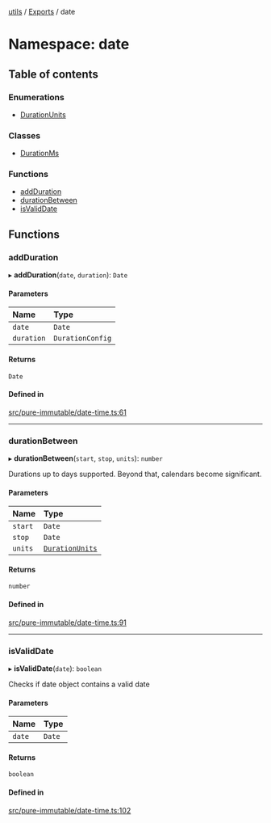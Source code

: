 [utils](../README.md) / [Exports](../modules.md) / date

# Namespace: date

## Table of contents

### Enumerations

- [DurationUnits](../enums/date.DurationUnits.md)

### Classes

- [DurationMs](../classes/date.DurationMs.md)

### Functions

- [addDuration](date.md#addduration)
- [durationBetween](date.md#durationbetween)
- [isValidDate](date.md#isvaliddate)

## Functions

### addDuration

▸ **addDuration**(`date`, `duration`): `Date`

#### Parameters

| Name | Type |
| :------ | :------ |
| `date` | `Date` |
| `duration` | `DurationConfig` |

#### Returns

`Date`

#### Defined in

[src/pure-immutable/date-time.ts:61](https://github.com/alpinisme/utils/blob/b18b845/src/pure-immutable/date-time.ts#L61)

___

### durationBetween

▸ **durationBetween**(`start`, `stop`, `units`): `number`

Durations up to days supported.
Beyond that, calendars become significant.

#### Parameters

| Name | Type |
| :------ | :------ |
| `start` | `Date` |
| `stop` | `Date` |
| `units` | [`DurationUnits`](../enums/date.DurationUnits.md) |

#### Returns

`number`

#### Defined in

[src/pure-immutable/date-time.ts:91](https://github.com/alpinisme/utils/blob/b18b845/src/pure-immutable/date-time.ts#L91)

___

### isValidDate

▸ **isValidDate**(`date`): `boolean`

Checks if date object contains a valid date

#### Parameters

| Name | Type |
| :------ | :------ |
| `date` | `Date` |

#### Returns

`boolean`

#### Defined in

[src/pure-immutable/date-time.ts:102](https://github.com/alpinisme/utils/blob/b18b845/src/pure-immutable/date-time.ts#L102)
